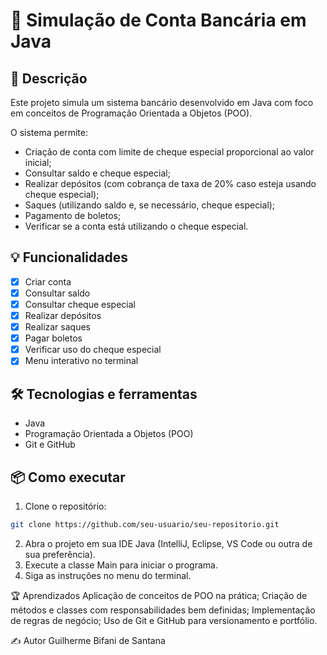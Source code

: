 # 🚀 Simulação de Conta Bancária em Java

## 📝 Descrição
Este projeto simula um sistema bancário desenvolvido em Java com foco em conceitos de Programação Orientada a Objetos (POO).

O sistema permite:
- Criação de conta com limite de cheque especial proporcional ao valor inicial;
- Consultar saldo e cheque especial;
- Realizar depósitos (com cobrança de taxa de 20% caso esteja usando cheque especial);
- Saques (utilizando saldo e, se necessário, cheque especial);
- Pagamento de boletos;
- Verificar se a conta está utilizando o cheque especial.

## 💡 Funcionalidades
- [x] Criar conta
- [x] Consultar saldo
- [x] Consultar cheque especial
- [x] Realizar depósitos
- [x] Realizar saques
- [x] Pagar boletos
- [x] Verificar uso do cheque especial
- [x] Menu interativo no terminal

## 🛠️ Tecnologias e ferramentas
- Java
- Programação Orientada a Objetos (POO)
- Git e GitHub

## 📦 Como executar
1. Clone o repositório:
```bash
git clone https://github.com/seu-usuario/seu-repositorio.git
```

2.  Abra o projeto em sua IDE Java (IntelliJ, Eclipse, VS Code ou outra de sua preferência).
3.  Execute a classe Main para iniciar o programa.
4.  Siga as instruções no menu do terminal.

🏆 Aprendizados
Aplicação de conceitos de POO na prática;
Criação de métodos e classes com responsabilidades bem definidas;
Implementação de regras de negócio;
Uso de Git e GitHub para versionamento e portfólio.

✍️ Autor
Guilherme Bifani de Santana
